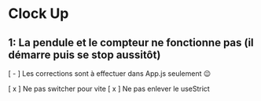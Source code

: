# Clock Up

## 1: La pendule et le compteur ne fonctionne pas (il démarre puis se stop aussitôt)

[ - ] Les corrections sont à effectuer dans App.js seulement 😉

[ x ] Ne pas switcher pour vite
[ x ] Ne pas enlever le useStrict
